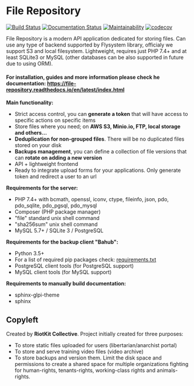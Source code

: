 File Repository
===============

[![Build Status](https://travis-ci.org/riotkit-org/file-repository.svg?branch=master)](https://travis-ci.org/riotkit-org/file-repository)
[![Documentation Status](https://readthedocs.org/projects/file-repository/badge/?version=latest)](https://file-repository.docs.riotkit.org/en/latest/?badge=latest)
[![Maintainability](https://api.codeclimate.com/v1/badges/4ed37b276f5379c3dc52/maintainability)](https://codeclimate.com/github/riotkit-org/file-repository/maintainability)
[![codecov](https://codecov.io/gh/riotkit-org/file-repository/branch/master/graph/badge.svg)](https://codecov.io/gh/riotkit-org/file-repository)

File Repository is a modern API application dedicated for storing files. 
Can use any type of backend supported by Flysystem library, officialy we support S3 and local filesystem.
Lightweight, requires just PHP 7.4+ and at least SQLite3 or MySQL (other databases can be also supported in future due to using ORM).

#### For installation, guides and more information please check he documentation: https://file-repository.readthedocs.io/en/latest/index.html

**Main functionality:**

- Strict access control, you can **generate a token** that will have access to specific actions on specific items
- Store files where you need; on **AWS S3, Minio.io, FTP, local storage and others...**
- **Deduplication for non-grouped files**. There will be no duplicated files stored on your disk
- **Backups management**, you can define a collection of file versions that can **rotate on adding a new version**
- API + lightweight frontend
- Ready to integrate upload forms for your applications. Only generate token and redirect a user to an url

**Requirements for the server:**
- PHP 7.4+ with bcmath, openssl, iconv, ctype, fileinfo, json, pdo, pdo_sqlite, pdo_pgsql, pdo_mysql
- Composer (PHP package manager)
- "file" standard unix shell command
- "sha256sum" unix shell command
- MySQL 5.7+ / SQLite 3 / PostgreSQL

**Requirements for the backup client "Bahub":**
- Python 3.5+
- For a list of required pip packages check: [requirements.txt](bahub-client/requirements.txt)
- PostgreSQL client tools (for PostgreSQL support)
- MySQL client tools (for MySQL support)

**Requirements to manually build documentation:**
- sphinx-glpi-theme
- sphinx

Copyleft
--------

Created by **RiotKit Collective**.
Project initially created for three purposes: 

- To store static files uploaded for users (libertarian/anarchist portal)
- To store and serve training video files (video archive)
- To store backups and version them. Limit the disk space and permissions to create a shared space for multiple organizations fighting for human-rights, tenants-rights, working-class rights and animals-rights.
